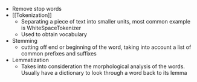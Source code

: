 - Remove stop words
- [[Tokenization]]
	- Separating a piece of text into smaller units, most common example is WhiteSpaceTokenizer
	- Used to obtain vocabulary
- Stemming
	- cutting off end or beginning of the word, taking into account a list of common prefixes and suffixes
- Lemmatization
	- Takes into consideration the morphological analysis of the words. Usually have a dictionary to look through a word back to its lemma
